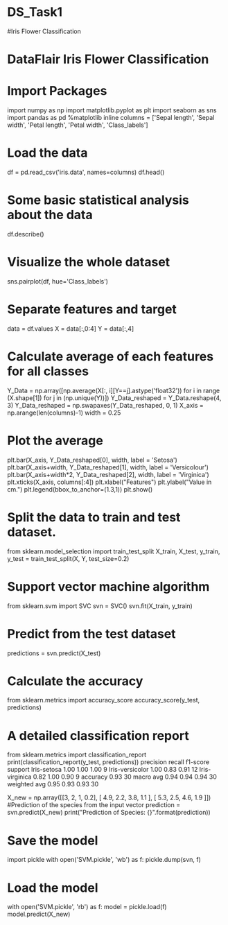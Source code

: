 # DS_Task1
#Iris Flower Classification
# DataFlair Iris Flower Classification
# Import Packages
import numpy as np
import matplotlib.pyplot as plt
import seaborn as sns
import pandas as pd
%matplotlib inline
 columns = ['Sepal length', 'Sepal width', 'Petal length', 'Petal width', 'Class_labels'] 
# Load the data
df = pd.read_csv('iris.data', names=columns)
df.head()

# Some basic statistical analysis about the data
df.describe()

# Visualize the whole dataset
sns.pairplot(df, hue='Class_labels')

# Separate features and target  
data = df.values
X = data[:,0:4]
Y = data[:,4]

# Calculate average of each features for all classes
Y_Data = np.array([np.average(X[:, i][Y==j].astype('float32')) for i in range (X.shape[1])
 for j in (np.unique(Y))])
Y_Data_reshaped = Y_Data.reshape(4, 3)
Y_Data_reshaped = np.swapaxes(Y_Data_reshaped, 0, 1)
X_axis = np.arange(len(columns)-1)
width = 0.25

# Plot the average
plt.bar(X_axis, Y_Data_reshaped[0], width, label = 'Setosa')
plt.bar(X_axis+width, Y_Data_reshaped[1], width, label = 'Versicolour')
plt.bar(X_axis+width*2, Y_Data_reshaped[2], width, label = 'Virginica')
plt.xticks(X_axis, columns[:4])
plt.xlabel("Features")
plt.ylabel("Value in cm.")
plt.legend(bbox_to_anchor=(1.3,1))
plt.show()

# Split the data to train and test dataset.
from sklearn.model_selection import train_test_split
X_train, X_test, y_train, y_test = train_test_split(X, Y, test_size=0.2)

# Support vector machine algorithm
from sklearn.svm import SVC
svn = SVC()
svn.fit(X_train, y_train)

# Predict from the test dataset
predictions = svn.predict(X_test)
# Calculate the accuracy
from sklearn.metrics import accuracy_score
accuracy_score(y_test, predictions)

# A detailed classification report
from sklearn.metrics import classification_report
print(classification_report(y_test, predictions))
                    precision    recall  f1-score   support
    Iris-setosa         1.00      1.00      1.00         9
Iris-versicolor         1.00      0.83      0.91        12
 Iris-virginica         0.82      1.00      0.90         9
       accuracy                                 0.93        30
      macro avg         0.94      0.94      0.94        30
   weighted avg         0.95      0.93      0.93        30
   
   X_new = np.array([[3, 2, 1, 0.2], [  4.9, 2.2, 3.8, 1.1 ], [  5.3, 2.5, 4.6, 1.9 ]])
#Prediction of the species from the input vector
prediction = svn.predict(X_new)
print("Prediction of Species: {}".format(prediction))

# Save the model
import pickle
with open('SVM.pickle', 'wb') as f:
    pickle.dump(svn, f)
# Load the model
with open('SVM.pickle', 'rb') as f:
    model = pickle.load(f)
model.predict(X_new)
